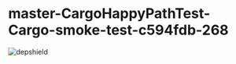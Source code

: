# master-CargoHappyPathTest-Cargo-smoke-test-c594fdb-268

![depshield](https://depshield.sonatype.org/badges/depshield-prod/master-CargoHappyPathTest-Cargo-smoke-test-c594fdb-268/depshield.svg)